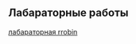 ## Лабараторные работы ##
[лабараторная rrobin](https://github.com/naannad/Nikita-Andreevich/tree/main/os_lab_rrobin)
